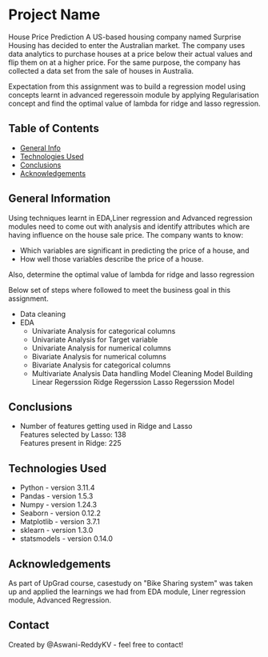 # Project Name
House Price Prediction
A US-based housing company named Surprise Housing has decided to enter the Australian market. The company uses data analytics to purchase houses at a price below their actual values and flip them on at a higher price. For the same purpose, the company has collected a data set from the sale of houses in Australia.

Expectation from this assignment was to build a regression model using concepts learnt in advanced regeressoin module by applying Regularisation concept and find the optimal value of lambda for ridge and lasso regression.

## Table of Contents
* [General Info](#general-information)
* [Technologies Used](#technologies-used)
* [Conclusions](#conclusions)
* [Acknowledgements](#acknowledgements)

<!-- You can include any other section that is pertinent to your problem -->

## General Information
Using techniques learnt in EDA,Liner regression and Advanced regression modules need to come out with analysis and identify attributes which are having influence on the house sale price.
The company wants to know:
- Which variables are significant in predicting the price of a house, and
- How well those variables describe the price of a house.

Also, determine the optimal value of lambda for ridge and lasso regression

Below set of steps where followed to meet the business goal in this assignment.
- Data cleaning
- EDA
    - Univariate Analysis for categorical columns
    - Univariate Analysis for Target variable
    - Univariate Analysis for numerical columns
    - Bivariate Analysis for numerical columns
    - Bivariate Analysis for categorical columns
    - Multivariate Analysis
Data handling
Model Cleaning
Model Building
    Linear Regerssion
    Ridge Regerssion
    Lasso Regerssion Model


## Conclusions
- Number of features getting used in Ridge and Lasso\
    Features selected by Lasso: 138\
    Features present in Ridge: 225


## Technologies Used
- Python - version 3.11.4
- Pandas - version 1.5.3
- Numpy - version 1.24.3
- Seaborn - version 0.12.2
- Matplotlib - version 3.7.1
- sklearn - version 1.3.0
- statsmodels - version 0.14.0


## Acknowledgements
As part of UpGrad course, casestudy on "Bike Sharing system" was taken up and applied the learnings we had from EDA module, Liner regression module, Advanced Regression.


## Contact
Created by @Aswani-ReddyKV - feel free to contact!

